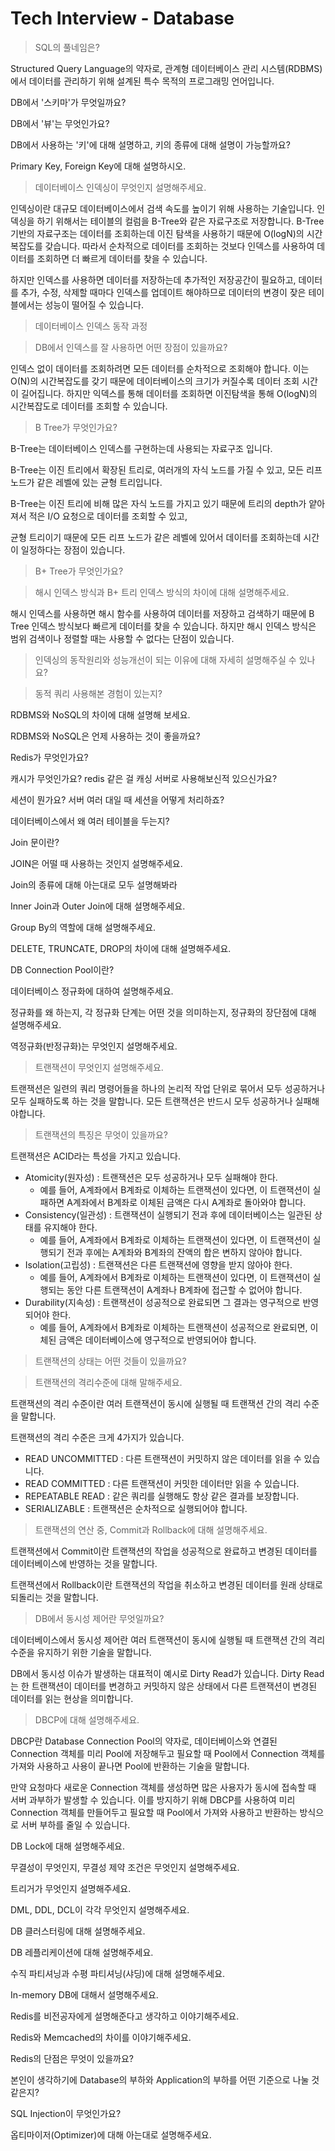 # Tech Interview - Database

> SQL의 풀네임은?

Structured Query Language의 약자로, 관계형 데이터베이스 관리 시스템(RDBMS)에서
데이터를 관리하기 위해 설계된 특수 목적의 프로그래밍 언어입니다.

DB에서 '스키마'가 무엇일까요?

DB에서 '뷰'는 무엇인가요?

DB에서 사용하는 '키'에 대해 설명하고, 키의 종류에 대해 설명이 가능할까요?

Primary Key, Foreign Key에 대해 설명하시오.

> 데이터베이스 인덱싱이 무엇인지 설명해주세요.

인덱싱이란 대규모 데이터베이스에서 검색 속도를 높이기 위해 사용하는 기술입니다.
인덱싱을 하기 위해서는 테이블의 컬럼을 B-Tree와 같은 자료구조로 저장합니다.
B-Tree 기반의 자료구조는 데이터를 조회하는데 이진 탐색을 사용하기 때문에 O(logN)의 시간복잡도를 갖습니다.
따라서 순차적으로 데이터를 조회하는 것보다 인덱스를 사용하여 데이터를 조회하면 더 빠르게 데이터를 찾을 수 있습니다.

하지만 인덱스를 사용하면 데이터를 저장하는데 추가적인 저장공간이 필요하고,
데이터를 추가, 수정, 삭제할 때마다 인덱스를 업데이트 해야하므로
데이터의 변경이 잦은 테이블에서는 성능이 떨어질 수 있습니다.

> 데이터베이스 인덱스 동작 과정

> DB에서 인덱스를 잘 사용하면 어떤 장점이 있을까요?

인덱스 없이 데이터를 조회하려면 모든 데이터를 순차적으로 조회해야 합니다.
이는 O(N)의 시간복잡도를 갖기 때문에 데이터베이스의 크기가 커질수록 데이터 조회 시간이 길어집니다.
하지만 익덱스를 통해 데이터를 조회하면 이진탐색을 통해 O(logN)의 시간복잡도로 데이터를 조회할 수 있습니다.

> B Tree가 무엇인가요?

B-Tree는 데이터베이스 인덱스를 구현하는데 사용되는 자료구조 입니다.

B-Tree는 이진 트리에서 확장된 트리로, 여러개의 자식 노드를 가질 수 있고,
모든 리프 노드가 같은 레벨에 있는 균형 트리입니다.

B-Tree는 이진 트리에 비해 많은 자식 노드를 가지고 있기 때문에 
트리의 depth가 얕아져서 적은 I/O 요청으로 데이터를 조회할 수 있고,

균형 트리이기 때문에 모든 리프 노드가 같은 레벨에 있어서
데이터를 조회하는데 시간이 일정하다는 장점이 있습니다.

> B+ Tree가 무엇인가요?

> 해시 인덱스 방식과 B+ 트리 인덱스 방식의 차이에 대해 설명해주세요.

해시 인덱스를 사용하면 해시 함수를 사용하여 데이터를 저장하고 검색하기 때문에
B Tree 인덱스 방식보다 빠르게 데이터를 찾을 수 있습니다.
하지만 해시 인덱스 방식은 범위 검색이나 정렬할 때는 사용할 수 없다는 단점이 있습니다.

> 인덱싱의 동작원리와 성능개선이 되는 이유에 대해 자세히 설명해주실 수 있나요?

> 동적 쿼리 사용해본 경험이 있는지?

RDBMS와 NoSQL의 차이에 대해 설명해 보세요.

RDBMS와 NoSQL은 언제 사용하는 것이 좋을까요?

Redis가 무엇인가요?

캐시가 무엇인가요? redis 같은 걸 캐싱 서버로 사용해보신적 있으신가요?

세션이 뭔가요? 서버 여러 대일 때 세션을 어떻게 처리하죠?

데이터베이스에서 왜 여러 테이블을 두는지?

Join 문이란?

JOIN은 어떨 때 사용하는 것인지 설명해주세요.

Join의 종류에 대해 아는대로 모두 설명해봐라

Inner Join과 Outer Join에 대해 설명해주세요.

Group By의 역할에 대해 설명해주세요.

DELETE, TRUNCATE, DROP의 차이에 대해 설명해주세요.

DB Connection Pool이란?

데이터베이스 정규화에 대하여 설명해주세요.

정규화를 왜 하는지, 각 정규화 단계는 어떤 것을 의미하는지, 정규화의 장단점에 대해 설명해주세요.

역정규화(반정규화)는 무엇인지 설명해주세요.

> 트랜잭션이 무엇인지 설명해주세요.

트랜잭션은 일련의 쿼리 명령어들을 하나의 논리적 작업 단위로 묶어서
모두 성공하거나 모두 실패하도록 하는 것을 말합니다.
모든 트랜잭션은 반드시 모두 성공하거나 실패해야합니다.

> 트랜잭션의 특징은 무엇이 있을까요?

트랜잭션은 ACID라는 특성을 가지고 있습니다.
* Atomicity(원자성) : 트랜잭션은 모두 성공하거나 모두 실패해야 한다.
  * 예를 들어, A계좌에서 B계좌로 이체하는 트랜잭션이 있다면, 이 트랜잭션이 실패하면 A계좌에서 B계좌로 이체된 금액은 다시 A계좌로 돌아와야 합니다.
* Consistency(일관성) : 트랜잭션이 실행되기 전과 후에 데이터베이스는 일관된 상태를 유지해야 한다.
  * 예를 들어, A계좌에서 B계좌로 이체하는 트랜잭션이 있다면, 이 트랜잭션이 실행되기 전과 후에는 A계좌와 B계좌의 잔액의 합은 변하지 않아야 합니다.
* Isolation(고립성) : 트랜잭션은 다른 트랜잭션에 영향을 받지 않아야 한다.
  * 예를 들어, A계좌에서 B계좌로 이체하는 트랜잭션이 있다면, 이 트랜잭션이 실행되는 동안 다른 트랜잭션이 A계좌나 B계좌에 접근할 수 없어야 합니다.
* Durability(지속성) : 트랜잭션이 성공적으로 완료되면 그 결과는 영구적으로 반영되어야 한다.
  * 예를 들어, A계좌에서 B계좌로 이체하는 트랜잭션이 성공적으로 완료되면, 이체된 금액은 데이터베이스에 영구적으로 반영되어야 합니다.

> 트랜잭션의 상태는 어떤 것들이 있을까요?

> 트랜잭션의 격리수준에 대해 말해주세요.

트랜잭션의 격리 수준이란 여러 트랜잭션이 동시에 실행될 때
트랜잭션 간의 격리 수준을 말합니다. 

트랜잭션의 격리 수준은 크게 4가지가 있습니다.
* READ UNCOMMITTED : 다른 트랜잭션이 커밋하지 않은 데이터를 읽을 수 있습니다.
* READ COMMITTED : 다른 트랜잭션이 커밋한 데이터만 읽을 수 있습니다.
* REPEATABLE READ : 같은 쿼리를 실행해도 항상 같은 결과를 보장합니다.
* SERIALIZABLE : 트랜잭션은 순차적으로 실행되어야 합니다.

> 트랜잭션의 연산 중, Commit과 Rollback에 대해 설명해주세요.

트랜잭션에서 Commit이란 트랜잭션의 작업을 성공적으로 완료하고
변경된 데이터를 데이터베이스에 반영하는 것을 말합니다.

트랜잭션에서 Rollback이란 트랜잭션의 작업을 취소하고
변경된 데이터를 원래 상태로 되돌리는 것을 말합니다.

> DB에서 동시성 제어란 무엇일까요?

데이터베이스에서 동시성 제어란 여러 트랜잭션이 동시에 실행될 때
트랜잭션 간의 격리 수준을 유지하기 위한 기술을 말합니다.

DB에서 동시성 이슈가 발생하는 대표적이 예시로 Dirty Read가 있습니다.
Dirty Read는 한 트랜잭션이 데이터를 변경하고 커밋하지 않은 상태에서
다른 트랜잭션이 변경된 데이터를 읽는 현상을 의미합니다.

> DBCP에 대해 설명해주세요.

DBCP란 Database Connection Pool의 약자로,
데이터베이스와 연결된 Connection 객체를 미리 Pool에 저장해두고
필요할 때 Pool에서 Connection 객체를 가져와 사용하고
사용이 끝나면 Pool에 반환하는 기술을 말합니다.

만약 요청마다 새로운 Connection 객체를 생성하면 
많은 사용자가 동시에 접속할 때 서버 과부하가 발생할 수 있습니다.
이를 방지하기 위해 DBCP를 사용하여 미리 Connection 객체를 만들어두고
필요할 때 Pool에서 가져와 사용하고 반환하는 방식으로 서버 부하를 줄일 수 있습니다.

DB Lock에 대해 설명해주세요.

무결성이 무엇인지, 무결성 제약 조건은 무엇인지 설명해주세요.

트리거가 무엇인지 설명해주세요.

DML, DDL, DCL이 각각 무엇인지 설명해주세요.

DB 클러스터링에 대해 설명해주세요.

DB 레플리케이션에 대해 설명해주세요.

수직 파티셔닝과 수평 파티셔닝(샤딩)에 대해 설명해주세요.

In-memory DB에 대해서 설명해주세요.

Redis를 비전공자에게 설명해준다고 생각하고 이야기해주세요.

Redis와 Memcached의 차이를 이야기해주세요.

Redis의 단점은 무엇이 있을까요?

본인이 생각하기에 Database의 부하와 Application의 부하를 어떤 기준으로 나눌 것 같은지?

SQL Injection이 무엇인가요?

옵티마이저(Optimizer)에 대해 아는대로 설명해주세요.